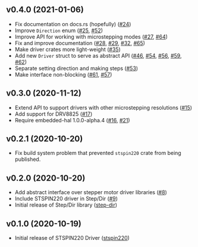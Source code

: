 <a name="v0.4.0"></a>
## v0.4.0 (2021-01-06)

- Fix documentation on docs.rs (hopefully) ([#24])
- Improve `Direction` enum ([#25], [#52])
- Improve API for working with microstepping modes ([#27], [#64])
- Fix and improve documentation ([#28], [#29], [#32], [#65])
- Make driver crates more light-weight ([#35])
- Add new `Driver` struct to serve as abstract API ([#46], [#54], [#56], [#59], [#62])
- Separate setting direction and making steps ([#53])
- Make interface non-blocking ([#61], [#57])

[#24]: https://github.com/flott-motion/step-dir/pull/24
[#25]: https://github.com/flott-motion/step-dir/pull/25
[#27]: https://github.com/flott-motion/step-dir/pull/27
[#28]: https://github.com/flott-motion/step-dir/pull/28
[#29]: https://github.com/flott-motion/step-dir/pull/29
[#32]: https://github.com/flott-motion/step-dir/pull/32
[#35]: https://github.com/flott-motion/step-dir/pull/35
[#46]: https://github.com/flott-motion/step-dir/pull/46
[#52]: https://github.com/flott-motion/step-dir/pull/52
[#53]: https://github.com/flott-motion/step-dir/pull/53
[#54]: https://github.com/flott-motion/step-dir/pull/54
[#56]: https://github.com/flott-motion/step-dir/pull/56
[#57]: https://github.com/flott-motion/step-dir/pull/57
[#59]: https://github.com/flott-motion/step-dir/pull/59
[#61]: https://github.com/flott-motion/step-dir/pull/61
[#62]: https://github.com/flott-motion/step-dir/pull/62
[#64]: https://github.com/flott-motion/step-dir/pull/64
[#65]: https://github.com/flott-motion/step-dir/pull/65


<a name="v0.3.0"></a>
## v0.3.0 (2020-11-12)

- Extend API to support drivers with other microstepping resolutions ([#15])
- Add support for DRV8825 ([#17])
- Require embedded-hal 1.0.0-alpha.4 ([#16], [#21])

[#15]: https://github.com/flott-motion/step-dir/pull/15
[#16]: https://github.com/flott-motion/step-dir/pull/16
[#17]: https://github.com/flott-motion/step-dir/pull/17
[#21]: https://github.com/flott-motion/step-dir/pull/21


<a name="v0.2.1"></a>
## v0.2.1 (2020-10-20)

- Fix build system problem that prevented `stspin220` crate from being published.


<a name="v0.2.0"></a>
## v0.2.0 (2020-10-20)

- Add abstract interface over stepper motor driver libraries ([#8])
- Include STSPIN220 driver in Step/Dir ([#9])
- Initial release of Step/Dir library ([step-dir])

[#8]: https://github.com/flott-motion/step-dir/pull/8
[#9]: https://github.com/flott-motion/step-dir/pull/9
[step-dir]: https://crates.io/crates/step-dir


<a name="v0.1.0"></a>
## v0.1.0 (2020-10-19)

- Initial release of STSPIN220 Driver ([stspin220])

[stspin220]: https://crates.io/crates/stspin220
